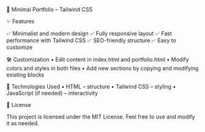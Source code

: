 🌟 Minimal Portfolio – Tailwind CSS

✨ Features

✅ Minimalist and modern design
✅ Fully responsive layout
✅ Fast performance with Tailwind CSS
✅ SEO-friendly structure
✅ Easy to customize


🛠 Customization
	•	Edit content in index.html and portfolio.html
	•	Modify colors and styles in both files
	•	Add new sections by copying and modifying existing blocks

🎨 Technologies Used
	•	HTML – structure
	•	Tailwind CSS – styling
	•	JavaScript (if needed) – interactivity

📜 License

This project is licensed under the MIT License. Feel free to use and modify it as needed.
